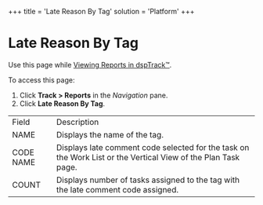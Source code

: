 +++
title = 'Late Reason By Tag'
solution = 'Platform'
+++

# Late Reason By Tag

<div class="use">

Use this page while [Viewing Reports in
dspTrack™](../Use_Cases/View_Reports_in_dspTrack).

</div>

To access this page:

1.  Click **Track \> Reports** in the *Navigation* pane.
2.  Click **Late Reason By
Tag**.

|           |                                                                                                               |
| --------- | ------------------------------------------------------------------------------------------------------------- |
| Field     | Description                                                                                                   |
| NAME      | Displays the name of the tag.                                                                                 |
| CODE NAME | Displays late comment code selected for the task on the Work List or the Vertical View of the Plan Task page. |
| COUNT     | Displays number of tasks assigned to the tag with the late comment code assigned.                             |

